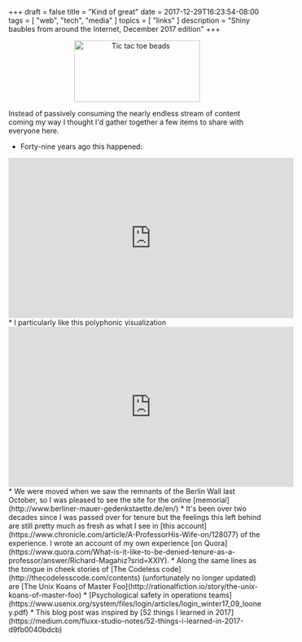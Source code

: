 +++
draft = false
title = "Kind of great"
date = 2017-12-29T16:23:54-08:00
tags = [
  "web",
  "tech",
  "media"
]
topics = [
  "links"
]
description = "Shiny baubles from around the Internet, December 2017 edition"
+++

<div align="center"><img src="/abovethefold/dreamstime_xxl_89250373.jpg" alt="Tic tac toe beads" width="247" height="121"
 /></div>

Instead of passively consuming the nearly endless stream of content coming my
way I thought I'd gather together a few items to share with everyone here.

* Forty-nine years ago this happened:
<iframe width="560" height="315" src="https://www.youtube.com/embed/XEmn0uaQCYc" frameborder="0" gesture="media" allow="encrypted-media" allowfullscreen></iframe>
* I particularly like this polyphonic visualization
<iframe width="560" height="315" src="https://www.youtube.com/embed/bTyiFBVGpqo" frameborder="0" gesture="media" allow="encrypted-media" allowfullscreen></iframe>
* We were moved when we saw the remnants of the Berlin Wall last October, so I
was pleased to see the site for the online
[memorial](http://www.berliner-mauer-gedenkstaette.de/en/)
* It's been over two decades since I was passed over for tenure but the feelings
this left behind are still pretty much as fresh as what I see in
[this account](https://www.chronicle.com/article/A-ProfessorHis-Wife-on/128077)
of the experience. I wrote an account of my own experience
[on Quora](https://www.quora.com/What-is-it-like-to-be-denied-tenure-as-a-professor/answer/Richard-Magahiz?srid=XXIY).
* Along the same lines as the tongue in cheek stories of
[The Codeless code](http://thecodelesscode.com/contents) (unfortunately no longer
updated) are [The Unix Koans of Master Foo](http://rationalfiction.io/story/the-unix-koans-of-master-foo)
* [Psychological safety in operations teams](https://www.usenix.org/system/files/login/articles/login_winter17_09_looney.pdf)
* This blog post was inspired by
[52 things I learned in 2017](https://medium.com/fluxx-studio-notes/52-things-i-learned-in-2017-d9fb0040bdcb)

